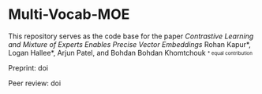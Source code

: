 # Multi-Vocab-MOE
 
This repository serves as the code base for the paper _Contrastive Learning and Mixture of Experts Enables Precise Vector Embeddings_
Rohan Kapur*, Logan Hallee*, Arjun Patel, and Bohdan Bohdan Khomtchouk
<sub><sup>* equal contribution</sup></sub>

Preprint: doi

Peer review: doi


